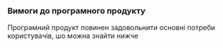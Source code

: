 ### Вимоги до програмного продукту
Програмний продукт повинен задовольнити основні потреби користувачів, шо можна знайти нижче
